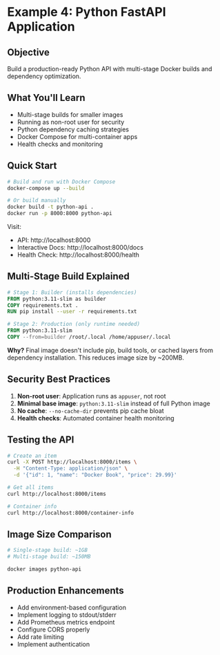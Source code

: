 # Example 4: Python FastAPI Application

## Objective
Build a production-ready Python API with multi-stage Docker builds and dependency optimization.

## What You'll Learn
- Multi-stage builds for smaller images
- Running as non-root user for security
- Python dependency caching strategies
- Docker Compose for multi-container apps
- Health checks and monitoring

## Quick Start

```bash
# Build and run with Docker Compose
docker-compose up --build

# Or build manually
docker build -t python-api .
docker run -p 8000:8000 python-api
```

Visit:
- API: http://localhost:8000
- Interactive Docs: http://localhost:8000/docs
- Health Check: http://localhost:8000/health

## Multi-Stage Build Explained

```dockerfile
# Stage 1: Builder (installs dependencies)
FROM python:3.11-slim as builder
COPY requirements.txt .
RUN pip install --user -r requirements.txt

# Stage 2: Production (only runtime needed)
FROM python:3.11-slim
COPY --from=builder /root/.local /home/appuser/.local
```

**Why?** Final image doesn't include pip, build tools, or cached layers from dependency installation. This reduces image size by ~200MB.

## Security Best Practices

1. **Non-root user**: Application runs as `appuser`, not root
2. **Minimal base image**: `python:3.11-slim` instead of full Python image
3. **No cache**: `--no-cache-dir` prevents pip cache bloat
4. **Health checks**: Automated container health monitoring

## Testing the API

```bash
# Create an item
curl -X POST http://localhost:8000/items \
  -H "Content-Type: application/json" \
  -d '{"id": 1, "name": "Docker Book", "price": 29.99}'

# Get all items
curl http://localhost:8000/items

# Container info
curl http://localhost:8000/container-info
```

## Image Size Comparison

```bash
# Single-stage build: ~1GB
# Multi-stage build: ~150MB

docker images python-api
```

## Production Enhancements

- Add environment-based configuration
- Implement logging to stdout/stderr
- Add Prometheus metrics endpoint
- Configure CORS properly
- Add rate limiting
- Implement authentication
